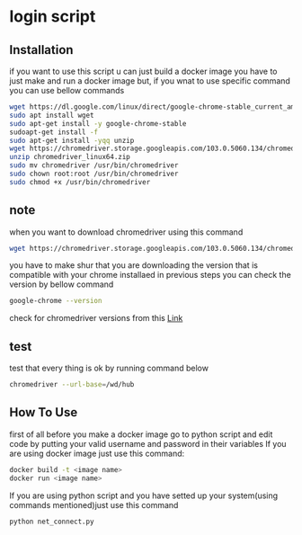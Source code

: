# login script

## Installation

if you want to use this script u can just build a docker image 
you have to just make and run a docker image
but, if you wnat to use specific command you can use bellow commands
```bash
wget https://dl.google.com/linux/direct/google-chrome-stable_current_amd64.deb
sudo apt install wget
sudo apt-get install -y google-chrome-stable
sudoapt-get install -f
sudo apt-get install -yqq unzip
wget https://chromedriver.storage.googleapis.com/103.0.5060.134/chromedriver_linux64.zip
unzip chromedriver_linux64.zip
sudo mv chromedriver /usr/bin/chromedriver
sudo chown root:root /usr/bin/chromedriver
sudo chmod +x /usr/bin/chromedriver
```
## note
when you want to download chromedriver using this command 
```bash
wget https://chromedriver.storage.googleapis.com/103.0.5060.134/chromedriver_linux64.zip
```
you have to make shur that you are downloading the version that is compatible with your chrome installaed in previous steps
you can check the version by bellow command
```bash
google-chrome --version
```
check for chromedriver versions from this [Link](https://chromedriver.chromium.org/downloads)
## test
test that every thing is ok by running command below
```bash 
chromedriver --url-base=/wd/hub
```
## How To Use
first of all before you make a docker image go to python script and edit code by putting your valid username and password in their variables
If you are using docker image just use this command:
```bash
docker build -t <image name>
docker run <image name>
```
If you are using python script and you have setted up your system(using commands mentioned)just use this command
```bash
python net_connect.py
```
